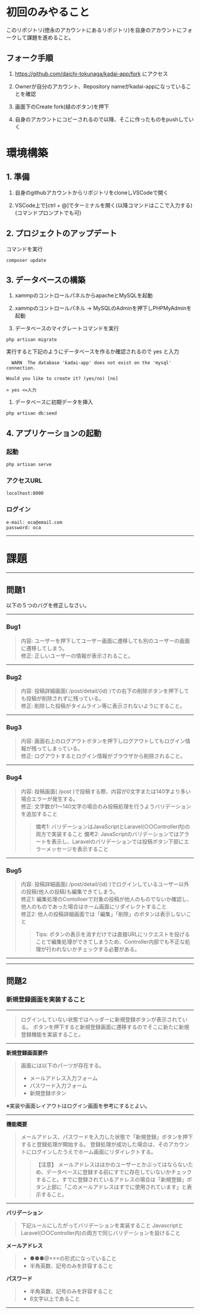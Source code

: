 <h1>初回のみやること</h1>

このリポジトリ(徳永のアカウントにあるリポジトリ)を自身のアカウントにフォークして課題を進めること。

<h2>フォーク手順</h2>

1. https://github.com/daichi-tokunaga/kadai-app/fork にアクセス

1. Ownerが自分のアカウント、Repository nameがkadai-appになっていることを確認

1. 画面下のCreate fork(緑のボタン)を押下

1. 自身のアカウントにコピーされるので以降、そこに作ったものをpushしていく


<h1>環境構築</h1>

<h2>1. 準備</h2>

1. 自身のgithubアカウントからリポジトリをcloneしVSCodeで開く

1. VSCode上で[ctrl + @]でターミナルを開く(以降コマンドはここで入力する)(コマンドプロンプトでも可)

<h2>2. プロジェクトのアップデート</h2>

コマンドを実行

```
composer update
```

<h2>3. データベースの構築</h2>

1. xammpのコントロールパネルからapacheとMySQLを起動

1. xammpのコントロールパネル -> MySQLのAdminを押下しPHPMyAdminを起動

1. データベースのマイグレートコマンドを実行

```
php artisan migrate
```

実行すると下記のようにデータベースを作るか確認されるので yes と入力

```
  WARN  The database 'kadai-app' does not exist on the 'mysql' connection.

Would you like to create it? (yes/no) [no]

> yes <=入力
```

1. データベースに初期データを挿入
```
php artisan db:seed
```

<h2>4. アプリケーションの起動</h2>

<h3>起動</h3>

```
php artisan serve
```

<h3>アクセスURL</h3>

```
localhost:8000
```

<h3>ログイン</h3>

```
e-mail: oca@email.com
password: oca
```

- - -

<h1>課題</h1>

- - -

<h2>問題1</h2>

以下の５つのバグを修正しなさい。

- - -

<h3>Bug1</h3>

>内容: ユーザーを押下してユーザー画面に遷移しても別のユーザーの画面に遷移してしまう。  
修正: 正しいユーザーの情報が表示されること。

- - -

<h3>Bug2</h3>

>内容: 投稿詳細画面( /post/detail/{id} )での右下の削除ボタンを押下しても投稿が削除されずに残っている。  
修正: 削除した投稿がタイムライン等に表示されないようにすること。

- - -

<h3>Bug3</h3>


>内容: 画面右上のログアウトボタンを押下しログアウトしてもログイン情報が残ってしまっている。  
修正: ログアウトするとログイン情報がブラウザから削除されること。

- - -

<h3>Bug4</h3>

>内容: 投稿画面( /post )で投稿する際、内容が0文字または140字より多い場合エラーが発生する。  
修正: 文字数が1～140文字の場合のみ投稿処理を行うようバリデーションを追加すること
>>備考1: バリデーションはJavaScriptとLaravel(○○Controller内)の両方で実装すること
備考2: JavaScriptのバリデーションではアラートを表示し、Laravelのバリデーションでは投稿ボタン下部にエラーメッセージを表示すること

- - -

<h3>Bug5</h3>

> 内容: 投稿詳細画面( /post/detail/{id} )でログインしているユーザー以外の投稿(他人の投稿)も編集できてしまう。  
修正1: 編集処理のContolloerで対象の投稿が他人のものでないか確認し、他人のものであった場合はホーム画面にリダイレクトすること  
修正2: 他人の投稿詳細画面では「編集」「削除」のボタンは表示しないこと  
>> Tips: ボタンの表示を消すだけでは直接URLにリクエストを投げることで編集処理ができてしまうため、Controller内部でも不正な処理が行われないかチェックする必要がある。

- - -
- - -

<h2>問題2</h2>

<h3>新規登録画面を実装すること</h3>

- - -

>ログインしていない状態ではヘッダーに新規登録ボタンが表示されている。
ボタンを押下すると新規登録画面に遷移するのでそこに新たに新規登録機能を実装すること。

- - -


**新規登録画面要件**

>画面には以下のパーツが存在する。
> * メールアドレス入力フォーム
> * パスワード入力フォーム
>* 新規登録ボタン

※実装や画面レイアウトはログイン画面を参考にするとよい。

- - -

**機能概要**

>メールアドレス、パスワードを入力した状態で「新規登録」ボタンを押下すると登録処理が開始する。
登録処理が成功した場合は、そのアカウントにログインしたうえでホーム画面にリダイレクトする。
>>【注意】 メールアドレスはほかのユーザーとかぶってはならないため、データベースに登録する前にすでに存在していないかチェックすること。すでに登録されているアドレスの場合は「新規登録」ボタン上部に「このメールアドレスはすでに使用されています」と表示すること。

- - -

**バリデーション**

>下記ルールにしたがってバリデーションを実装すること
JavascriptとLaravel(○○Controller内)の両方で同じバリデーションを設けること

**メールアドレス**
> * ●●●@×××の形式になっていること
> * 半角英数、記号のみを許容すること

**パスワード**

> * 半角英数、記号のみを許容すること
> * 8文字以上であること

- - -
